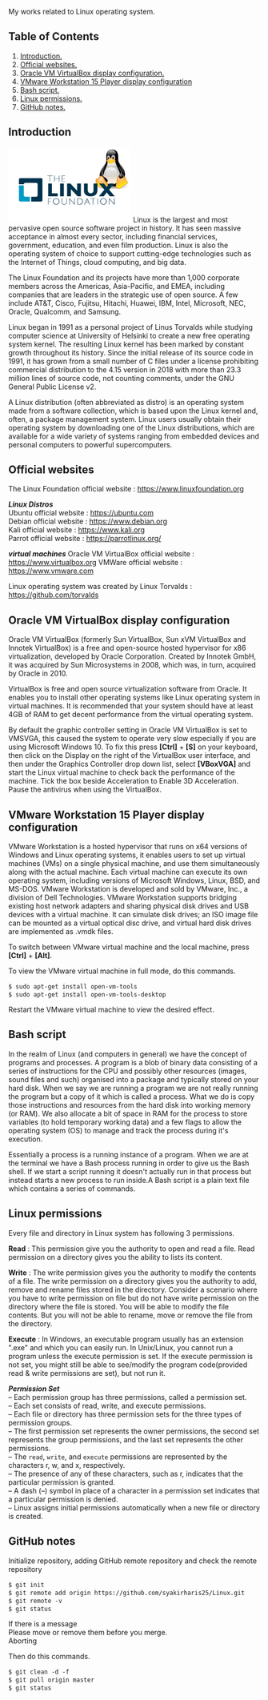 My works related to Linux operating system.

## Table of Contents
1. [Introduction.](#introduction)
2. [Official websites.](#websites)
3. [Oracle VM VirtualBox display configuration.](#virtualbox)
4. [VMware Workstation 15 Player display configuration](#vmware)
5. [Bash script.](#bash)
6. [Linux permissions.](#permissions)
7. [GitHub notes.](#github)

<a name="introduction"></a>
## Introduction
<img src="Linux-Foundation.jpg" height="150">
Linux is the largest and most pervasive open source software project in history. It has seen massive acceptance in almost every sector, including financial services, government, education, and even film production. Linux is also the operating system of choice to support cutting-edge technologies such as the Internet of Things, cloud computing, and big data.

The Linux Foundation and its projects have more than 1,000 corporate members across the Americas, Asia-Pacific, and EMEA, including companies that are leaders in the strategic use of open source. A few include AT&T, Cisco, Fujitsu, Hitachi, Huawei, IBM, Intel, Microsoft, NEC, Oracle, Qualcomm, and Samsung.

Linux began in 1991 as a personal project of Linus Torvalds while studying computer science at University of Helsinki to create a new free operating system kernel. The resulting Linux kernel has been marked by constant growth throughout its history. Since the initial release of its source code in 1991, it has grown from a small number of C files under a license prohibiting commercial distribution to the 4.15 version in 2018 with more than 23.3 million lines of source code, not counting comments, under the GNU General Public License v2.

A Linux distribution (often abbreviated as distro) is an operating system made from a software collection, which is based upon the Linux kernel and, often, a package management system. Linux users usually obtain their operating system by downloading one of the Linux distributions, which are available for a wide variety of systems ranging from embedded devices and personal computers  to powerful supercomputers.

<a name="github"></a>
## Official websites
The Linux Foundation official website : https://www.linuxfoundation.org

**_Linux Distros_** <br />
Ubuntu official website : https://ubuntu.com <br />
Debian official website : https://www.debian.org <br />
Kali official website : https://www.kali.org <br />
Parrot official website : https://parrotlinux.org/ <br />

**_virtual machines_**
Oracle VM VirtualBox official website : https://www.virtualbox.org
VMWare official website : https://www.vmware.com

Linux operating system was created by Linux Torvalds : https://github.com/torvalds

<a name="virtualbox"></a>
## Oracle VM VirtualBox display configuration
Oracle VM VirtualBox (formerly Sun VirtualBox, Sun xVM VirtualBox and Innotek VirtualBox) is a free and open-source hosted hypervisor for x86 virtualization, developed by Oracle Corporation. Created by Innotek GmbH, it was acquired by Sun Microsystems in 2008, which was, in turn, acquired by Oracle in 2010.

VirtualBox is free and open source virtualization software from Oracle. It enables you to install other operating systems like Linux operating system in virtual machines. It is recommended that your system should have at least 4GB of RAM to get decent performance from the virtual operating system.

By default the graphic controller setting in Oracle VM VirtualBox is set to VMSVGA, this caused the system to operate very slow especially if you are using Microsoft Windows 10. To fix this press **[Ctrl]** + **[S]** on your keyboard, then click on the Display on the right of the VirtualBox user interface, and then under the Graphics Controller drop down list, select **[VBoxVGA]** and start the Linux virtual machine to check back the performance of the machine. Tick the box beside Acceleration to Enable 3D Acceleration. Pause the antivirus when using the VirtualBox.

<a name="vmware"></a>
## VMware Workstation 15 Player display configuration
VMware Workstation is a hosted hypervisor that runs on x64 versions of Windows and Linux operating systems, it enables users to set up virtual machines (VMs) on a single physical machine, and use them simultaneously along with the actual machine. Each virtual machine can execute its own operating system, including versions of Microsoft Windows, Linux, BSD, and MS-DOS. VMware Workstation is developed and sold by VMware, Inc., a division of Dell Technologies. VMware Workstation supports bridging existing host network adapters and sharing physical disk drives and USB devices with a virtual machine. It can simulate disk drives; an ISO image file can be mounted as a virtual optical disc drive, and virtual hard disk drives are implemented as .vmdk files.

To switch between VMware virtual machine and the local machine, press **[Ctrl]** + **[Alt]**.

To view the VMware virtual machine in full mode, do this commands.
```
$ sudo apt-get install open-vm-tools
$ sudo apt-get install open-vm-tools-desktop
```
Restart the VMware virtual machine to view the desired effect.

<a name="bash"></a>
## Bash script
In the realm of Linux (and computers in general) we have the concept of programs and processes. A program is a blob of binary data consisting of a series of instructions for the CPU and possibly other resources (images, sound files and such) organised into a package and typically stored on your hard disk. When we say we are running a program we are not really running the program but a copy of it which is called a process. What we do is copy those instructions and resources from the hard disk into working memory (or RAM). We also allocate a bit of space in RAM for the process to store variables (to hold temporary working data) and a few flags to allow the operating system (OS) to manage and track the process during it's execution.

Essentially a process is a running instance of a program. When we are at the terminal we have a Bash process running in order to give us the Bash shell. If we start a script running it doesn't actually run in that process but instead starts a new process to run inside.A Bash script is a plain text file which contains a series of commands.

<a name="permissions"></a>
## Linux permissions
Every file and directory in Linux system has following 3 permissions.

**Read** : This permission give you the authority to open and read a file. Read permission on a directory gives you the ability to lists its content.

**Write** : The write permission gives you the authority to modify the contents of a file. The write permission on a directory gives you the authority to add, remove and rename files stored in the directory. Consider a scenario where you have to write permission on file but do not have write permission on the directory where the file is stored. You will be able to modify the file contents. But you will not be able to rename, move or remove the file from the directory.

**Execute** : In Windows, an executable program usually has an extension ".exe" and which you can easily run. In Unix/Linux, you cannot run a program unless the execute permission is set. If the execute permission is not set, you might still be able to see/modify the program code(provided read & write permissions are set), but not run it.

**_Permission Set_** <br />
– Each permission group has three permissions, called a permission set. <br />
– Each set consists of read, write, and execute permissions. <br />
– Each file or directory has three permission sets for the three types of permission groups. <br />
– The first permission set represents the owner permissions, the second set represents the group permissions, and the last set represents the other permissions. <br />
– The `read`, `write`, and `execute` permissions are represented by the characters r, w, and x, respectively. <br />
– The presence of any of these characters, such as r, indicates that the particular permission is granted. <br />
– A dash (–) symbol in place of a character in a permission set indicates that a particular permission is denied. <br />
– Linux assigns initial permissions automatically when a new file or directory is created.

<a name="github"></a>
## GitHub notes
Initialize repository, adding GitHub remote repository and check the remote repository
```
$ git init
$ git remote add origin https://github.com/syakirharis25/Linux.git
$ git remote -v
$ git status
```
If there is a message <br />
Please move or remove them before you merge. <br />
Aborting

Then do this commands.
```
$ git clean -d -f
$ git pull origin master
$ git status
```
